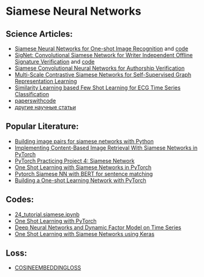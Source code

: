 # Siamese Neural Networks

## Science Articles:
- [Siamese Neural Networks for One-shot Image Recognition](https://www.cs.cmu.edu/~rsalakhu/papers/oneshot1.pdf) and [code](https://github.com/fangpin/siamese-pytorch)
- [SigNet: Convolutional Siamese Network for Writer Independent Offline Signature Verification](https://arxiv.org/pdf/1707.02131.pdf) and [code](https://colab.research.google.com/drive/1KQgZkWVDOqywEV0lI6StVzIG84CCTpOe?usp=sharing)
- [Siamese Convolutional Neural Networks for Authorship Verification](http://cs231n.stanford.edu/reports/2017/pdfs/801.pdf)
- [Multi-Scale Contrastive Siamese Networks for Self-Supervised Graph Representation Learning](https://arxiv.org/pdf/2105.05682.pdf)
- [Similarity Learning based Few Shot Learning for ECG Time Series Classification](https://arxiv.org/pdf/2202.00612.pdf)
- [paperswithcode](https://paperswithcode.com/method/siamese-network)
- [другие научные статьи](https://arxiv.org/search/?query=Siamese+Networks&searchtype=all&source=header)



## Popular Literature:
- [Building image pairs for siamese networks with Python](https://www.pyimagesearch.com/2020/11/23/building-image-pairs-for-siamese-networks-with-python/)
- [Implementing Content-Based Image Retrieval With Siamese Networks in PyTorch](https://neptune.ai/blog/content-based-image-retrieval-with-siamese-networks)
- [PyTorch Practicing Project 4: Siamese Network](https://programmerall.com/article/1261218519/)
- [One Shot Learning with Siamese Networks in PyTorch](https://medium.com/hackernoon/one-shot-learning-with-siamese-networks-in-pytorch-8ddaab10340e)
- [Pytorch Siamese NN with BERT for sentence matching](https://stackoverflow.com/questions/66678360/pytorch-siamese-nn-with-bert-for-sentence-matching)
- [Building a One-shot Learning Network with PyTorch](https://towardsdatascience.com/building-a-one-shot-learning-network-with-pytorch-d1c3a5fafa4a)



## Codes:
- [24_tutorial.siamese.ipynb](https://colab.research.google.com/drive/166cGwY6ODauD156VCWde2WRGbjscMYvH?usp=sharing)
- [One Shot Learning with PyTorch](https://github.com/ttchengab/One_Shot_Pytorch)
- [Deep Neural Networks and Dynamic Factor Model on Time Series](https://github.innominds.com/ajayarunachalam/Deep_XF)
- [One Shot Learning with Siamese Networks using Keras](https://towardsdatascience.com/one-shot-learning-with-siamese-networks-using-keras-17f34e75bb3d)

## Loss:
- [COSINEEMBEDDINGLOSS](https://pytorch.org/docs/stable/generated/torch.nn.CosineEmbeddingLoss.html)

